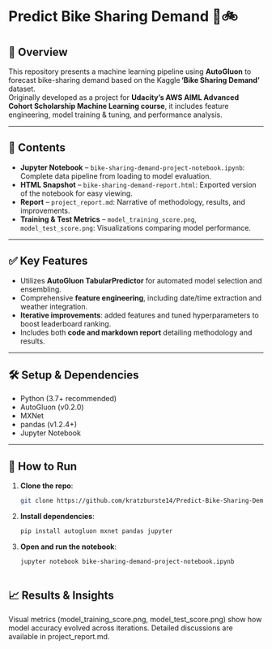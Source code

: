 # Predict Bike Sharing Demand 🧮🚲

## 📘 Overview
This repository presents a machine learning pipeline using **AutoGluon** to forecast bike-sharing demand based on the Kaggle **‘Bike Sharing Demand’** dataset.  
Originally developed as a project for **Udacity’s AWS AIML Advanced Cohort Scholarship Machine Learning course**, it includes feature engineering, model training & tuning, and performance analysis.

---

## 📂 Contents
- **Jupyter Notebook** – `bike-sharing-demand-project-notebook.ipynb`: Complete data pipeline from loading to model evaluation.  
- **HTML Snapshot** – `bike-sharing-demand-report.html`: Exported version of the notebook for easy viewing.  
- **Report** – `project_report.md`: Narrative of methodology, results, and improvements.  
- **Training & Test Metrics** – `model_training_score.png`, `model_test_score.png`: Visualizations comparing model performance.  

---

## ✅ Key Features
- Utilizes **AutoGluon TabularPredictor** for automated model selection and ensembling.  
- Comprehensive **feature engineering**, including date/time extraction and weather integration.  
- **Iterative improvements**: added features and tuned hyperparameters to boost leaderboard ranking.  
- Includes both **code and markdown report** detailing methodology and results.  

---

## 🛠️ Setup & Dependencies
- Python (3.7+ recommended)  
- AutoGluon (v0.2.0)  
- MXNet  
- pandas (v1.2.4+)  
- Jupyter Notebook  

---

## 🚀 How to Run

1. **Clone the repo**:
   ```bash
   git clone https://github.com/kratzburste14/Predict-Bike-Sharing-Demand.git
2. **Install dependencies**:
   ```bash
   pip install autogluon mxnet pandas jupyter
3. **Open and run the notebook**:
   ```bash
   jupyter notebook bike-sharing-demand-project-notebook.ipynb
  
## 📈 Results & Insights
Visual metrics (model_training_score.png, model_test_score.png) show how model accuracy evolved across iterations.
Detailed discussions are available in project_report.md.


